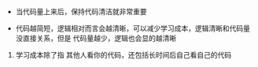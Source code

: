 * 当代码量上来后，保持代码清洁就非常重要

* 代码越简短，逻辑相对而言会越清晰，可以减少学习成本，逻辑清晰和代码量没直接关系，但是 代码量越少，逻辑也会显的越清晰
1. 学习成本除了指 其他人看你的代码，还包括长时间后自己看自己的代码